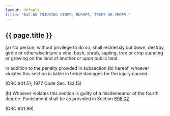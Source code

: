 ```yaml
---
layout: default 
title: "642.06 INJURING VINES, BUSHES, TREES OR CROPS."
---
```


{{ page.title }}
----------------

​(a) No person, without privilege to do so, shall recklessly cut down,
destroy, girdle or otherwise injure a vine, bush, shrub, sapling, tree
or crop standing or growing on the land of another or upon public land.

In addition to the penalty provided in subsection (b) hereof, whoever
violates this section is liable in treble damages for the injury caused.

(ORC 901.51; 1977 Code Sec. 132.15)

​(b) Whoever violates this section is guilty of a misdemeanor of the
fourth degree. Punishment shall be as provided in Section
[698.02](38e2f631.html).

(ORC 901.99)
